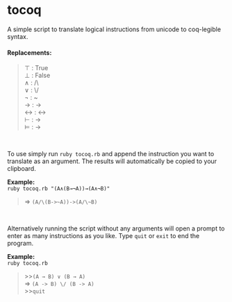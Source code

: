 # tocoq
A simple script to translate logical instructions from unicode to coq-legible syntax.

#### Replacements:
>	⊤ : True  
	⊥ : False  
	∧ : /\  
	∨ : \\/  
	¬ : ~  
	→&#xFE0E; : ->  
	↔&#xFE0E; : <->  
	⊢ : ->  
	⊨ : ->  

&nbsp;

To use simply run `ruby tocoq.rb` and append the instruction you want to translate as an argument. The results will automatically be copied to your clipboard.

**Example:**  
`ruby tocoq.rb "(A∧(B→¬A))→(A∧¬B)"`
> ⇒ `(A/\(B->~A))->(A/\~B)`
  
&nbsp;

Alternatively running the script without any arguments will open a prompt to enter as many instructions as you like. Type `quit` or `exit` to end the program.

**Example:**  
`ruby tocoq.rb `
> \>\>`(A → B) ∨ (B → A)`  
⇒ `(A -> B) \/ (B -> A)`  
\>\>`quit`
